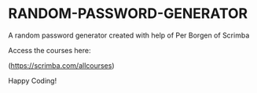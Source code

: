 # RANDOM-PASSWORD-GENERATOR

A random password generator created with help of Per Borgen of Scrimba

Access the courses here:

(https://scrimba.com/allcourses)

Happy Coding!
